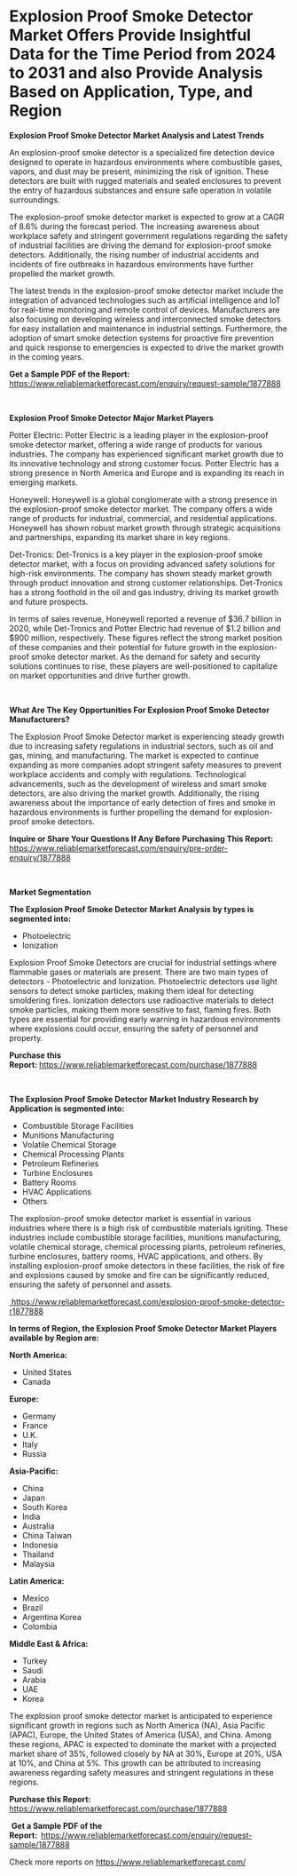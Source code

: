 <p><h1>Explosion Proof Smoke Detector Market Offers Provide Insightful Data for the Time Period from 2024 to 2031 and also Provide Analysis Based on Application, Type, and Region</h1></p><p><strong>Explosion Proof Smoke Detector Market Analysis and Latest Trends</strong></p>
<p><p>An explosion-proof smoke detector is a specialized fire detection device designed to operate in hazardous environments where combustible gases, vapors, and dust may be present, minimizing the risk of ignition. These detectors are built with rugged materials and sealed enclosures to prevent the entry of hazardous substances and ensure safe operation in volatile surroundings.</p><p>The explosion-proof smoke detector market is expected to grow at a CAGR of 8.6% during the forecast period. The increasing awareness about workplace safety and stringent government regulations regarding the safety of industrial facilities are driving the demand for explosion-proof smoke detectors. Additionally, the rising number of industrial accidents and incidents of fire outbreaks in hazardous environments have further propelled the market growth.</p><p>The latest trends in the explosion-proof smoke detector market include the integration of advanced technologies such as artificial intelligence and IoT for real-time monitoring and remote control of devices. Manufacturers are also focusing on developing wireless and interconnected smoke detectors for easy installation and maintenance in industrial settings. Furthermore, the adoption of smart smoke detection systems for proactive fire prevention and quick response to emergencies is expected to drive the market growth in the coming years.</p></p>
<p><strong>Get a Sample PDF of the Report:&nbsp;</strong> <a href="https://www.reliablemarketforecast.com/enquiry/request-sample/1877888">https://www.reliablemarketforecast.com/enquiry/request-sample/1877888</a></p>
<p>&nbsp;</p>
<p><strong>Explosion Proof Smoke Detector Major Market Players</strong></p>
<p><p>Potter Electric: Potter Electric is a leading player in the explosion-proof smoke detector market, offering a wide range of products for various industries. The company has experienced significant market growth due to its innovative technology and strong customer focus. Potter Electric has a strong presence in North America and Europe and is expanding its reach in emerging markets.</p><p>Honeywell: Honeywell is a global conglomerate with a strong presence in the explosion-proof smoke detector market. The company offers a wide range of products for industrial, commercial, and residential applications. Honeywell has shown robust market growth through strategic acquisitions and partnerships, expanding its market share in key regions.</p><p>Det-Tronics: Det-Tronics is a key player in the explosion-proof smoke detector market, with a focus on providing advanced safety solutions for high-risk environments. The company has shown steady market growth through product innovation and strong customer relationships. Det-Tronics has a strong foothold in the oil and gas industry, driving its market growth and future prospects.</p><p>In terms of sales revenue, Honeywell reported a revenue of $36.7 billion in 2020, while Det-Tronics and Potter Electric had revenue of $1.2 billion and $900 million, respectively. These figures reflect the strong market position of these companies and their potential for future growth in the explosion-proof smoke detector market. As the demand for safety and security solutions continues to rise, these players are well-positioned to capitalize on market opportunities and drive further growth.</p></p>
<p>&nbsp;</p>
<p><strong>What Are The Key Opportunities For Explosion Proof Smoke Detector Manufacturers?</strong></p>
<p><p>The Explosion Proof Smoke Detector market is experiencing steady growth due to increasing safety regulations in industrial sectors, such as oil and gas, mining, and manufacturing. The market is expected to continue expanding as more companies adopt stringent safety measures to prevent workplace accidents and comply with regulations. Technological advancements, such as the development of wireless and smart smoke detectors, are also driving the market growth. Additionally, the rising awareness about the importance of early detection of fires and smoke in hazardous environments is further propelling the demand for explosion-proof smoke detectors.</p></p>
<p><strong>Inquire or Share Your Questions If Any Before Purchasing This Report:</strong> <a href="https://www.reliablemarketforecast.com/enquiry/pre-order-enquiry/1877888">https://www.reliablemarketforecast.com/enquiry/pre-order-enquiry/1877888</a></p>
<p>&nbsp;</p>
<p><strong>Market Segmentation</strong></p>
<p><strong>The Explosion Proof Smoke Detector Market Analysis by types is segmented into:</strong></p>
<p><ul><li>Photoelectric</li><li>Ionization</li></ul></p>
<p><p>Explosion Proof Smoke Detectors are crucial for industrial settings where flammable gases or materials are present. There are two main types of detectors - Photoelectric and Ionization. Photoelectric detectors use light sensors to detect smoke particles, making them ideal for detecting smoldering fires. Ionization detectors use radioactive materials to detect smoke particles, making them more sensitive to fast, flaming fires. Both types are essential for providing early warning in hazardous environments where explosions could occur, ensuring the safety of personnel and property.</p></p>
<p><strong>Purchase this Report:&nbsp;</strong><a href="https://www.reliablemarketforecast.com/purchase/1877888">https://www.reliablemarketforecast.com/purchase/1877888</a></p>
<p>&nbsp;</p>
<p><strong>The Explosion Proof Smoke Detector Market Industry Research by Application is segmented into:</strong></p>
<p><ul><li>Combustible Storage Facilities</li><li>Munitions Manufacturing</li><li>Volatile Chemical Storage</li><li>Chemical Processing Plants</li><li>Petroleum Refineries</li><li>Turbine Enclosures</li><li>Battery Rooms</li><li>HVAC Applications</li><li>Others</li></ul></p>
<p><p>The explosion-proof smoke detector market is essential in various industries where there is a high risk of combustible materials igniting. These industries include combustible storage facilities, munitions manufacturing, volatile chemical storage, chemical processing plants, petroleum refineries, turbine enclosures, battery rooms, HVAC applications, and others. By installing explosion-proof smoke detectors in these facilities, the risk of fire and explosions caused by smoke and fire can be significantly reduced, ensuring the safety of personnel and assets.</p></p>
<p><a href="https://www.reliablemarketforecast.com/explosion-proof-smoke-detector-r1877888">&nbsp;https://www.reliablemarketforecast.com/explosion-proof-smoke-detector-r1877888</a></p>
<p><strong>In terms of Region, the Explosion Proof Smoke Detector Market Players available by Region are:</strong></p>
<p>
    <p> <strong> North America: </strong>
        <ul>
            <li>United States</li>
            <li>Canada</li>
        </ul>
        </p> 
    <p> <strong> Europe: </strong>
        <ul>
            <li>Germany</li>
            <li>France</li>
            <li>U.K.</li>
            <li>Italy</li>
            <li>Russia</li>
        </ul>
        </p> 
    <p> <strong> Asia-Pacific: </strong>
        <ul>
            <li>China</li>
            <li>Japan</li>
            <li>South Korea</li>
            <li>India</li>
            <li>Australia</li>
            <li>China Taiwan</li>
            <li>Indonesia</li>
            <li>Thailand</li>
            <li>Malaysia</li>
        </ul>
        </p> 
    <p> <strong> Latin America: </strong>
        <ul>
            <li>Mexico</li>
            <li>Brazil</li>
            <li>Argentina Korea</li>
            <li>Colombia</li>
        </ul>
        </p> 
    <p> <strong> Middle East & Africa: </strong>
        <ul>
            <li>Turkey</li>
            <li>Saudi</li>
            <li>Arabia</li>
            <li>UAE</li>
            <li>Korea</li>
        </ul>
    </p>
    </p>
<p><p>The explosion proof smoke detector market is anticipated to experience significant growth in regions such as North America (NA), Asia Pacific (APAC), Europe, the United States of America (USA), and China. Among these regions, APAC is expected to dominate the market with a projected market share of 35%, followed closely by NA at 30%, Europe at 20%, USA at 10%, and China at 5%. This growth can be attributed to increasing awareness regarding safety measures and stringent regulations in these regions.</p></p>
<p><strong>Purchase this Report: </strong><a href="https://www.reliablemarketforecast.com/purchase/1877888">https://www.reliablemarketforecast.com/purchase/1877888</a></p>
<p>&nbsp;<strong>Get a Sample PDF of the Report:&nbsp;&nbsp;</strong><a href="https://www.reliablemarketforecast.com/enquiry/request-sample/1877888">https://www.reliablemarketforecast.com/enquiry/request-sample/1877888</a></p>
<p><strong></strong></p>
<p>Check more reports on <a href="https://www.reliablemarketforecast.com/">https://www.reliablemarketforecast.com/</a></p>